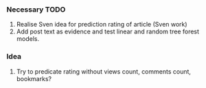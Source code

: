 ### Necessary TODO
1. Realise Sven idea for prediction rating of article (Sven work)
2. Add post text as evidence and test linear and random tree forest models.

### Idea
1. Try to predicate rating without views count, comments count, bookmarks?
